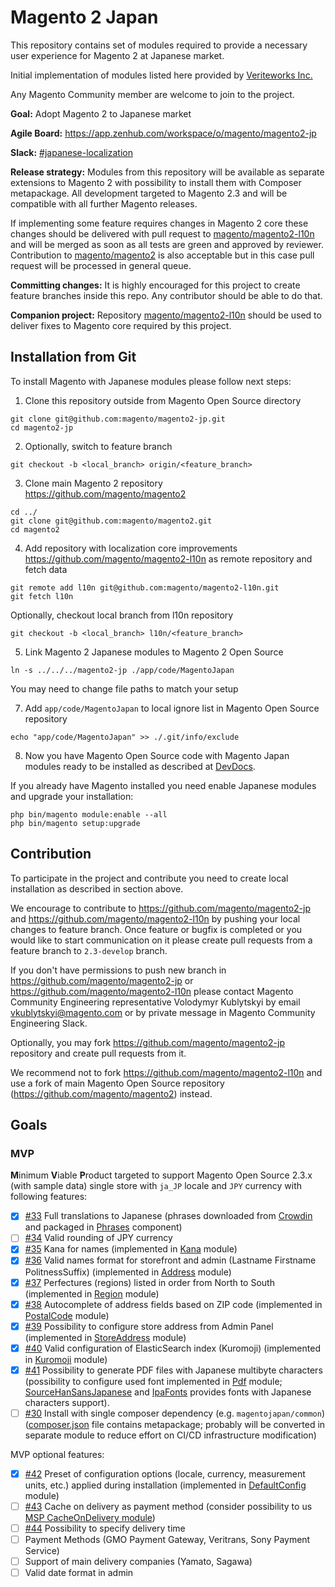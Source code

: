 # Magento 2 Japan
This repository contains set of modules required to provide a necessary user experience for Magento 2 at Japanese market.

Initial implementation of modules listed here provided by [Veriteworks Inc.](https://veriteworks.co.jp/)

Any Magento Community member are welcome to join to the project.

**Goal:** Adopt Magento 2 to Japanese market

**Agile Board:** https://app.zenhub.com/workspace/o/magento/magento2-jp

**Slack:** [#japanese-localization](https://magentocommeng.slack.com/messages/CB3DG6HFH)

**Release strategy:** Modules from this repository will be available as separate extensions to Magento 2 with possibility to install them with Composer metapackage. All development targeted to Magento 2.3 and will be compatible with all further Magento releases.

If implementing some feature requires changes in Magento 2 core these changes should be delivered with pull request to [magento/magento2-l10n](https://github.com/magento/magento2-l10n) and will be merged as soon as all tests are green and approved by reviewer. Contribution to [magento/magento2](https://github.com/magento/magento2) is also acceptable but in this case pull request will be processed in general queue.

**Committing changes:** It is highly encouraged for this project to create feature branches inside this repo. Any contributor should be able to do that.

**Companion project:** Repository [magento/magento2-l10n](https://github.com/magento/magento2-l10n) should be used to deliver fixes to Magento core required by this project.

## Installation from Git

To install Magento with Japanese modules please follow next steps:

1. Clone this repository outside from Magento Open Source directory

```
git clone git@github.com:magento/magento2-jp.git
cd magento2-jp
```

2. Optionally, switch to feature branch
```
git checkout -b <local_branch> origin/<feature_branch>
```

3. Clone main Magento 2 repository https://github.com/magento/magento2

```
cd ../
git clone git@github.com:magento/magento2.git
cd magento2
```

4. Add repository with localization core improvements https://github.com/magento/magento2-l10n as remote repository and fetch data
```
git remote add l10n git@github.com:magento/magento2-l10n.git
git fetch l10n
```
Optionally, checkout local branch from l10n repository

```
git checkout -b <local_branch> l10n/<feature_branch>
```

5. Link Magento 2 Japanese modules to Magento 2 Open Source

```
ln -s ../../../magento2-jp ./app/code/MagentoJapan
```

You may need to change file paths to match your setup

7. Add `app/code/MagentoJapan` to local ignore list in Magento Open Source repository
```
echo "app/code/MagentoJapan" >> ./.git/info/exclude
```

8. Now you have Magento Open Source code with Magento Japan modules ready to be installed as described at [DevDocs](https://devdocs.magento.com/guides/v2.2/install-gde/install/web/install-web-sample-data-clone.html#samp-data-perms).

If you already have Magento installed you need enable Japanese modules and upgrade your installation:
```
php bin/magento module:enable --all
php bin/magento setup:upgrade
```

## Contribution

To participate in the project and contribute you need to create local installation as described in section above.

We encourage to contribute to https://github.com/magento/magento2-jp and https://github.com/magento/magento2-l10n by pushing your local changes to feature branch. Once feature or bugfix is completed or you would like to start communication on it please create pull requests from a feature branch to `2.3-develop` branch.

If you don't have permissions to push new branch in https://github.com/magento/magento2-jp or https://github.com/magento/magento2-l10n please contact Magento Community Engineering representative Volodymyr Kublytskyi by email vkublytskyi@magento.com or by private message in Magento Community Engineering Slack.

Optionally, you may fork https://github.com/magento/magento2-jp repository and create pull requests from it.

We recommend not to fork https://github.com/magento/magento2-l10n and use a fork of main Magento Open Source repository (https://github.com/magento/magento2) instead.

## Goals

### MVP

**M**inimum **V**iable **P**roduct targeted to support Magento Open Source 2.3.x (with sample data) single store with `ja_JP` locale and `JPY` currency with following features:
- [X] [#33](https://github.com/magento/magento2-jp/issues/33) Full translations to Japanese (phrases downloaded from [Crowdin](https://crowdin.com/project/magento-2/ja) and packaged in [Phrases](./Phrases) component)
- [ ] [#34](https://github.com/magento/magento2-jp/issues/34) Valid rounding of JPY currency
- [x] [#35](https://github.com/magento/magento2-jp/issues/35) Kana for names (implemented in [Kana](./Kana) module)
- [x] [#36](https://github.com/magento/magento2-jp/issues/36) Valid names format for storefront and admin (Lastname Firstname PolitnessSuffix) (implemented in [Address](./Address) module)
- [x] [#37](https://github.com/magento/magento2-jp/issues/37) Perfectures (regions) listed in order from North to South (implemented in [Region](./Region) module)
- [x] [#38](https://github.com/magento/magento2-jp/issues/38) Autocomplete of address fields based on ZIP code (implemented in [PostalCode](/.PostalCode) module)
- [x] [#39](https://github.com/magento/magento2-jp/issues/39) Possibility to configure store address from Admin Panel (implemented in [StoreAddress](./StoreAddress) module)
- [x] [#40](https://github.com/magento/magento2-jp/issues/40) Valid configuration of ElasticSearch index (Kuromoji) (implemented in [Kuromoji](./Kuromoji) module)
- [x] [#41](https://github.com/magento/magento2-jp/issues/41) Possibility to generate PDF files with Japanese multibyte characters (possibility to configure used font implemented in [Pdf](./Pdf) module; [SourceHanSansJapanese](./SourceHanSansJapanese) and [IpaFonts](./IpaFonts) provides fonts with Japanese characters support).
- [ ] [#30](https://github.com/magento/magento2-jp/issues/30) Install with single composer dependency (e.g. `magentojapan/common`) ([composer.json](./composer.json) file contains metapackage; probably will be converted in separate module to reduce effort on CI/CD infrastructure modification)

MVP optional features:
- [x] [#42](https://github.com/magento/magento2-jp/issues/42) Preset of configuration options (locale, currency, measurement units, etc.) applied during installation (implemented in [DefaultConfig](./DefaultConfig) module)
- [ ] [#43](https://github.com/magento/magento2-jp/issues/43) Cache on delivery as payment method (consider possibility to us [MSP CacheOnDelivery module](https://github.com/it4mage/CashOnDelivery))
- [ ] [#44](https://github.com/magento/magento2-jp/issues/44) Possibility to specify delivery time
- [ ] Payment Methods (GMO Payment Gateway, Veritrans, Sony Payment Service)
- [ ] Support of main delivery companies (Yamato, Sagawa)
- [ ] Valid date format in admin